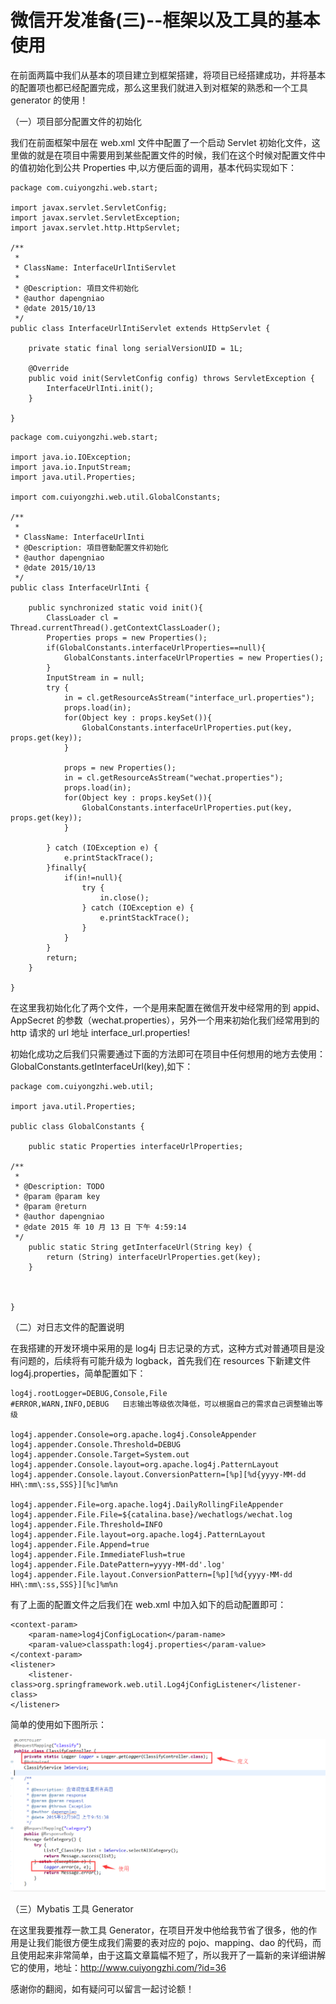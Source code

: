 # 微信开发准备(三)--框架以及工具的基本使用

在前面两篇中我们从基本的项目建立到框架搭建，将项目已经搭建成功，并将基本的配置项也都已经配置完成，那么这里我们就进入到对框架的熟悉和一个工具 generator 的使用！

（一）项目部分配置文件的初始化

我们在前面框架中层在 web.xml 文件中配置了一个启动 Servlet 初始化文件，这里做的就是在项目中需要用到某些配置文件的时候，我们在这个时候对配置文件中的值初始化到公共 Properties 中,以方便后面的调用，基本代码实现如下：

```
package com.cuiyongzhi.web.start;
 
import javax.servlet.ServletConfig;
import javax.servlet.ServletException;
import javax.servlet.http.HttpServlet;
 
/**
 * 
 * ClassName: InterfaceUrlIntiServlet
 * 
 * @Description: 項目文件初始化
 * @author dapengniao
 * @date 2015/10/13
 */
public class InterfaceUrlIntiServlet extends HttpServlet {
 
    private static final long serialVersionUID = 1L;
 
    @Override
    public void init(ServletConfig config) throws ServletException {
        InterfaceUrlInti.init();
    }
 
}

```

```
package com.cuiyongzhi.web.start;
 
import java.io.IOException;
import java.io.InputStream;
import java.util.Properties;
 
import com.cuiyongzhi.web.util.GlobalConstants;
 
/**
 * 
 * ClassName: InterfaceUrlInti
 * @Description: 項目啓動配置文件初始化
 * @author dapengniao
 * @date 2015/10/13
 */
public class InterfaceUrlInti {
 
    public synchronized static void init(){
        ClassLoader cl = Thread.currentThread().getContextClassLoader();
        Properties props = new Properties();
        if(GlobalConstants.interfaceUrlProperties==null){
            GlobalConstants.interfaceUrlProperties = new Properties();
        }
        InputStream in = null;
        try {
            in = cl.getResourceAsStream("interface_url.properties");
            props.load(in);
            for(Object key : props.keySet()){
                GlobalConstants.interfaceUrlProperties.put(key, props.get(key));
            }
             
            props = new Properties();
            in = cl.getResourceAsStream("wechat.properties");
            props.load(in);
            for(Object key : props.keySet()){
                GlobalConstants.interfaceUrlProperties.put(key, props.get(key));
            }
             
        } catch (IOException e) {
            e.printStackTrace();
        }finally{
            if(in!=null){
                try {
                    in.close();
                } catch (IOException e) {
                    e.printStackTrace();
                }
            }
        }
        return;
    }
 
}
``` 

在这里我初始化化了两个文件，一个是用来配置在微信开发中经常用的到 appid、AppSecret 的参数（wechat.properties），另外一个用来初始化我们经常用到的 http 请求的 url 地址 interface_url.properties!

初始化成功之后我们只需要通过下面的方法即可在项目中任何想用的地方去使用：GlobalConstants.getInterfaceUrl(key),如下：

```
package com.cuiyongzhi.web.util;
 
import java.util.Properties;
 
public class GlobalConstants {
 
    public static Properties interfaceUrlProperties;
 
/**
 * 
 * @Description: TODO
 * @param @param key
 * @param @return   
 * @author dapengniao
 * @date 2015 年 10 月 13 日 下午 4:59:14
 */
    public static String getInterfaceUrl(String key) {
        return (String) interfaceUrlProperties.get(key);
    }
     
         
     
}
```


（二）对日志文件的配置说明

在我搭建的开发环境中采用的是 log4j 日志记录的方式，这种方式对普通项目是没有问题的，后续将有可能升级为 logback，首先我们在 resources 下新建文件 log4j.properties，简单配置如下：

```
log4j.rootLogger=DEBUG,Console,File
#ERROR,WARN,INFO,DEBUG   日志输出等级依次降低，可以根据自己的需求自己调整输出等级
 
log4j.appender.Console=org.apache.log4j.ConsoleAppender
log4j.appender.Console.Threshold=DEBUG
log4j.appender.Console.Target=System.out
log4j.appender.Console.layout=org.apache.log4j.PatternLayout
log4j.appender.Console.layout.ConversionPattern=[%p][%d{yyyy-MM-dd HH\:mm\:ss,SSS}][%c]%m%n
 
log4j.appender.File=org.apache.log4j.DailyRollingFileAppender 
log4j.appender.File.File=${catalina.base}/wechatlogs/wechat.log
log4j.appender.File.Threshold=INFO
log4j.appender.File.layout=org.apache.log4j.PatternLayout
log4j.appender.File.Append=true
log4j.appender.File.ImmediateFlush=true
log4j.appender.File.DatePattern=yyyy-MM-dd'.log'
log4j.appender.File.layout.ConversionPattern=[%p][%d{yyyy-MM-dd HH\:mm\:ss,SSS}][%c]%m%n
```

有了上面的配置文件之后我们在 web.xml 中加入如下的启动配置即可：
```
<context-param>
    <param-name>log4jConfigLocation</param-name>
    <param-value>classpath:log4j.properties</param-value>
</context-param>
<listener>
    <listener-class>org.springframework.web.util.Log4jConfigListener</listener-class>
</listener>
```
简单的使用如下图所示：

![](images/10.png)

（三）Mybatis 工具 Generator

在这里我要推荐一款工具 Generator，在项目开发中他给我节省了很多，他的作用是让我们能很方便生成我们需要的表对应的 pojo、mapping、dao 的代码，而且使用起来非常简单，由于这篇文章篇幅不短了，所以我开了一篇新的来详细讲解它的使用，地址：http://www.cuiyongzhi.com/?id=36 

感谢你的翻阅，如有疑问可以留言一起讨论额！